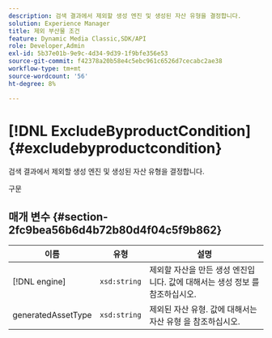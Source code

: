 ```yaml
---
description: 검색 결과에서 제외할 생성 엔진 및 생성된 자산 유형을 결정합니다.
solution: Experience Manager
title: 제외 부산물 조건
feature: Dynamic Media Classic,SDK/API
role: Developer,Admin
exl-id: 5b37e01b-9e9c-4d34-9d39-1f9bfe356e53
source-git-commit: f42378a20b58e4c5ebc961c6526d7cecabc2ae38
workflow-type: tm+mt
source-wordcount: '56'
ht-degree: 8%

---
```


# [!DNL ExcludeByproductCondition]{#excludebyproductcondition}

검색 결과에서 제외할 생성 엔진 및 생성된 자산 유형을 결정합니다.

구문

## 매개 변수 {#section-2fc9bea56b6d4b72b80d4f04c5f9b862}

| 이름 | 유형 | 설명 |
|---|---|---|
| [!DNL engine] | `xsd:string` | 제외할 자산을 만든 생성 엔진입니다. 값에 대해서는 생성 정보 를 참조하십시오. |
| generatedAssetType | `xsd:string` | 제외된 자산 유형. 값에 대해서는 자산 유형 을 참조하십시오. |
